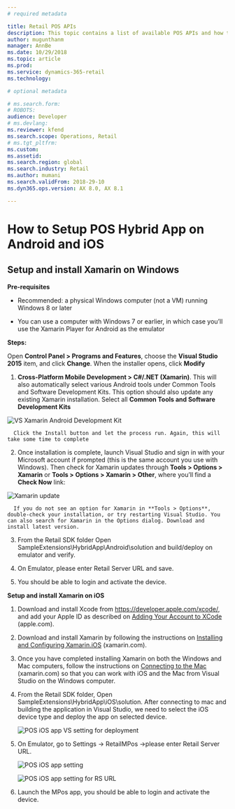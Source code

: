 ```yaml
---
# required metadata

title: Retail POS APIs
description: This topic contains a list of available POS APIs and how to access them.
author: mugunthanm 
manager: AnnBe
ms.date: 10/29/2018
ms.topic: article
ms.prod: 
ms.service: dynamics-365-retail
ms.technology: 

# optional metadata

# ms.search.form: 
# ROBOTS: 
audience: Developer
# ms.devlang: 
ms.reviewer: kfend
ms.search.scope: Operations, Retail 
# ms.tgt_pltfrm: 
ms.custom: 
ms.assetid: 
ms.search.region: global
ms.search.industry: Retail
ms.author: mumani
ms.search.validFrom: 2018-29-10
ms.dyn365.ops.version: AX 8.0, AX 8.1

---
```

# How to Setup POS Hybrid App on Android and iOS

## Setup and install Xamarin on Windows

**Pre-requisites**

-   Recommended: a physical Windows computer (not a VM) running Windows 8 or later

-   You can use a computer with Windows 7 or earlier, in which case you’ll use the Xamarin Player for Android as the emulator

**Steps:**

Open **Control Panel > Programs and Features**, choose the **Visual Studio 2015** item, and click **Change**. When the installer opens, click **Modify**

  1.  **Cross-Platform Mobile Development > C#/.NET (Xamarin)**. This will also automatically select various Android tools under Common Tools and Software Development Kits. This option should also update any existing Xamarin installation. Select all **Common Tools and Software Development Kits**
  
  ![VS Xamarin Android Development Kit](./media/VSInstall.PNG)
  
      Click the Install button and let the process run. Again, this will take some time to complete

  2.  Once installation is complete, launch Visual Studio and sign in with your Microsoft account if prompted (this is the same account you use with Windows). Then check for Xamarin updates through **Tools > Options > Xamarin** or **Tools > Options > Xamarin > Other**, where you’ll find a **Check Now** link:
  
  ![Xamarin update](./media/XamarinUpdate.png)
  
      If you do not see an option for Xamarin in **Tools > Options**, double-check your installation, or try restarting Visual Studio. You can also search for Xamarin in the Options dialog. Download and install latest version.
      
  3.  From the Retail SDK folder Open SampleExtensions\HybridApp\Android\solution and build/deploy on emulator and verify.
  
  4.  On Emulator, please enter Retail Server URL and save.
  
  5.  You should be able to login and activate the device.

**Setup and install Xamarin on iOS**

  1.  Download and install Xcode from <https://developer.apple.com/xcode/>, and add your Apple ID as described on [Adding Your Account to XCode](https://developer.apple.com/library/content/documentation/IDEs/Conceptual/AppStoreDistributionTutorial/AddingYourAccounttoXcode/AddingYourAccounttoXcode.html#//apple_ref/doc/uid/TP40013839-CH40-SW1) (apple.com).
  
  2.  Download and install Xamarin by following the instructions on [Installing and Configuring Xamarin.iOS](http://developer.xamarin.com/guides/ios/getting_started/installation/mac/) (xamarin.com).
  
  3.  Once you have completed installing Xamarin on both the Windows and Mac computers, follow the instructions on [Connecting to the Mac](http://developer.xamarin.com/guides/ios/getting_started/installation/windows/xamarin-mac-agent/) (xamarin.com) so that you can work with iOS and the Mac from Visual Studio on the Windows computer.
  
  4.  From the Retail SDK folder, Open SampleExtensions\HybridApp\iOS\solution.
      After connecting to mac and building the application in Visual Studio, we need to select the iOS device type and deploy the app on selected device.
      
         ![POS iOS app VS setting for deployment](./media/iOSSetting.png)
      
  5.  On Emulator, go to Settings -> RetailMPos ->please enter Retail Server URL.
      
         ![POS iOS app setting](./media/iOSApp.png)
      
         ![POS iOS app setting for RS URL](./media/iOSRSURL.png)
      
  6.  Launch the MPos app, you should be able to login and activate the device.
